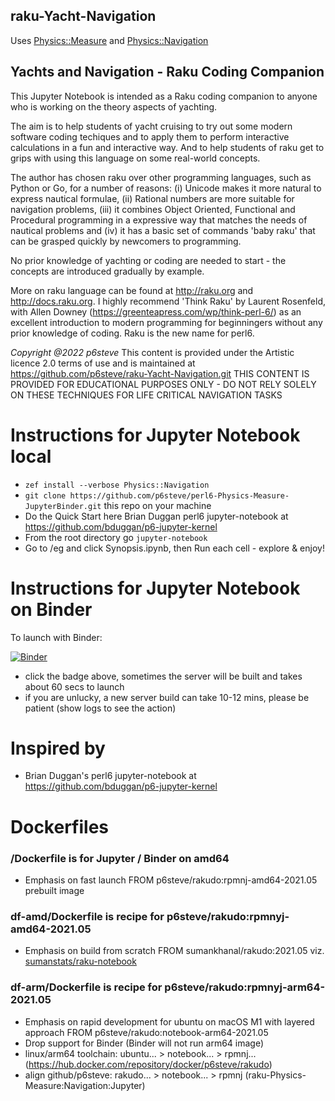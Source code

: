 ## raku-Yacht-Navigation
Uses [Physics::Measure](https://github.com/p6steve/raku-Physics-Measure) and [Physics::Navigation](https://github.com/p6steve/raku-Physics-Navigation)

## Yachts and Navigation - Raku Coding Companion

This Jupyter Notebook is intended as a Raku coding companion to anyone who is working on the theory aspects of yachting.

The aim is to help students of yacht cruising to try out some modern software coding techiques and to apply them to perform interactive calculations in a fun and interactive way. And to help students of raku get to grips with using this language on some real-world concepts.

The author has chosen raku over other programming languages, such as Python or Go, for a number of reasons: (i) Unicode makes it more natural to express nautical formulae, (ii) Rational numbers are more suitable for navigation problems, (iii) it combines Object Oriented, Functional and Procedural programming in a expressive way that matches the needs of nautical problems and (iv) it has a basic set of commands 'baby raku' that can be grasped quickly by newcomers to programming.

No prior knowledge of yachting or coding are needed to start - the concepts are introduced gradually by example.

More on raku language can be found at http://raku.org and http://docs.raku.org. I highly recommend 'Think Raku' by Laurent Rosenfeld, with Allen Downey (https://greenteapress.com/wp/think-perl-6/) as an excellent introduction to modern programming for beginningers without any prior knowledge of coding. Raku is the new name for perl6.

_Copyright @2022 p6steve_
This content is provided under the Artistic licence 2.0 terms of use and is maintained at https://github.com/p6steve/raku-Yacht-Navigation.git
THIS CONTENT IS PROVIDED FOR EDUCATIONAL PURPOSES ONLY - DO NOT RELY SOLELY ON THESE TECHNIQUES FOR LIFE CRITICAL NAVIGATION TASKS

# Instructions for Jupyter Notebook local
- ```zef install --verbose Physics::Navigation```
- ```git clone https://github.com/p6steve/perl6-Physics-Measure-JupyterBinder.git``` this repo on your machine
- Do the Quick Start here Brian Duggan perl6 jupyter-notebook at <https://github.com/bduggan/p6-jupyter-kernel>
- From the root directory go ```jupyter-notebook```
- Go to /eg and click Synopsis.ipynb, then Run each cell - explore & enjoy!

# Instructions for Jupyter Notebook on Binder
To launch with Binder:

[![Binder](https://mybinder.org/badge_logo.svg)](https://mybinder.org/v2/gh/p6steve/raku-Yacht-Navigation/HEAD)

- click the badge above, sometimes the server will be built and takes about 60 secs to launch
- if you are unlucky, a new server build can take 10-12 mins, please be patient (show logs to see the action)

# Inspired by
* Brian Duggan's perl6 jupyter-notebook at <https://github.com/bduggan/p6-jupyter-kernel>

# Dockerfiles
### /Dockerfile is for Jupyter / Binder on amd64
- Emphasis on fast launch FROM p6steve/rakudo:rpmnj-amd64-2021.05 prebuilt image
### df-amd/Dockerfile is recipe for p6steve/rakudo:rpmnyj-amd64-2021.05
- Emphasis on build from scratch FROM sumankhanal/rakudo:2021.05 viz. [sumanstats/raku-notebook](https://github.com/sumanstats/raku-notebook)
### df-arm/Dockerfile is recipe for p6steve/rakudo:rpmnyj-arm64-2021.05
- Emphasis on rapid development for ubuntu on macOS M1 with layered approach FROM p6steve/rakudo:notebook-arm64-2021.05
- Drop support for Binder (Binder will not run arm64 image)
- linux/arm64 toolchain: ubuntu... > notebook... > rpmnj... (https://hub.docker.com/repository/docker/p6steve/rakudo)
- align github/p6steve:  rakudo... > notebook... > rpmnj (raku-Physics-Measure:Navigation:Jupyter)
